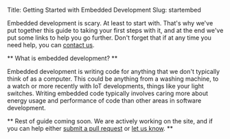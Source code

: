 Title: Getting Started with Embedded Development
Slug: startembed

Embedded development is scary. At least to start with. That's why we've put together this guide to taking your first steps with it, and at the end we've put some links to help you go further. Don't forget that if at any time you need help, you can [contact us](/contact).

** What is embedded development? **

Embedded development is writing code for anything that we don't typically think of as a computer. This could be anything from a washing machine, to a watch or more recently with IoT developments, things like your light switches. Writing embedded code typically involves caring more about energy usage and performance of code than other areas in software development.

** Rest of guide coming soon. We are actively working on the site, and if you can help either [submit a pull request](https://github.com/ears-edi/earssite) or [let us know](/contact). **
